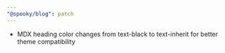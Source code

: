 ```yaml
---
"@spooky/blog": patch
---
```


- MDX heading color changes from text-black to text-inherit for better theme compatibility
